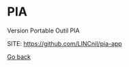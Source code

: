 # PIA
 
 Version Portable Outil PIA
 
 SITE: https://github.com/LINCnil/pia-app

 [Go back](https://portable-linux-apps.github.io/apps.html)
